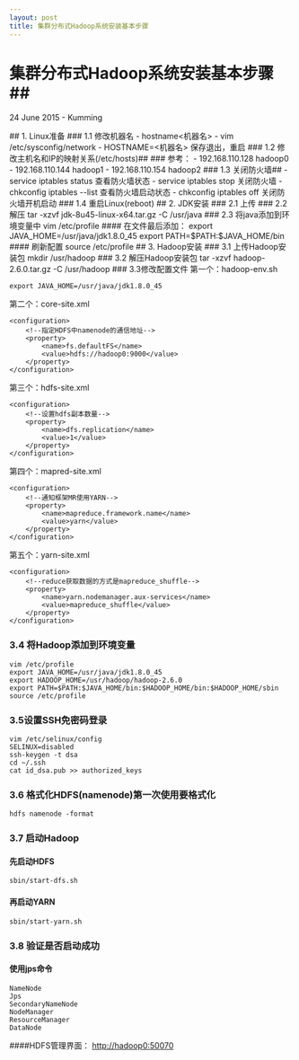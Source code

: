 ```yaml
---
layout: post
title: 集群分布式Hadoop系统安装基本步骤
---
```

# 集群分布式Hadoop系统安装基本步骤##
<p class="meta">24 June 2015 - Kumming</p>
## 1. Linux准备
### 1.1 修改机器名
- hostname<机器名>
- vim /etc/sysconfig/network
- HOSTNAME=<机器名> 保存退出，重启
### 1.2 修改主机名和IP的映射关系(/etc/hosts)##
### 参考：
- 192.168.110.128 hadoop0
- 192.168.110.144 hadoop1
- 192.168.110.154 hadoop2
### 1.3 关闭防火墙##
- service iptables status 查看防火墙状态
- service iptables stop 关闭防火墙
- chkconfig iptables --list 查看防火墙启动状态
- chkconfig iptables off 关闭防火墙开机启动
### 1.4 重启Linux(reboot)
## 2. JDK安装
### 2.1 上传
### 2.2 解压
    tar -xzvf jdk-8u45-linux-x64.tar.gz -C /usr/java
### 2.3 将java添加到环境变量中
    vim /etc/profile
#### 在文件最后添加：
    export JAVA_HOME=/usr/java/jdk1.8.0_45
    export PATH=$PATH:$JAVA_HOME/bin
#### 刷新配置
    source /etc/profile
## 3. Hadoop安装
### 3.1 上传Hadoop安装包
    mkdir /usr/hadoop
### 3.2 解压Hadoop安装包
    tar -xzvf hadoop-2.6.0.tar.gz -C /usr/hadoop
### 3.3修改配置文件
第一个：hadoop-env.sh
    
    export JAVA_HOME=/usr/java/jdk1.8.0_45
第二个：core-site.xml

    <configuration>
       	<!--指定HDFS中namenode的通信地址-->
    	<property>
    		<name>fs.defaultFS</name>
    		<value>hdfs://hadoop0:9000</value>
    	</property>
    </configuration>
第三个：hdfs-site.xml

    <configuration>
    	<!--设置hdfs副本数量-->
    	<property>
    		<name>dfs.replication</name>
    		<value>1</value>
    	</property>
    </configuration>
第四个：mapred-site.xml

    <configuration>
    	<!--通知框架MR使用YARN-->
    	<property>
    		<name>mapreduce.framework.name</name>
    		<value>yarn</value>
    	</property>
    </configuration>
第五个：yarn-site.xml

    <configuration>
    	<!--reduce获取数据的方式是mapreduce_shuffle-->
		<property>
			<name>yarn.nodemanager.aux-services</name>
			<value>mapreduce_shuffle</value>
		</property>
	</configuration>
### 3.4 将Hadoop添加到环境变量
    vim /etc/profile
	export JAVA_HOME=/usr/java/jdk1.8.0_45
	export HADOOP_HOME=/usr/hadoop/hadoop-2.6.0
	export PATH=$PATH:$JAVA_HOME/bin:$HADOOP_HOME/bin:$HADOOP_HOME/sbin
	source /etc/profile
### 3.5设置SSH免密码登录
    vim /etc/selinux/config
	SELINUX=disabled
	ssh-keygen -t dsa
	cd ~/.ssh
	cat id_dsa.pub >> authorized_keys
### 3.6 格式化HDFS(namenode)第一次使用要格式化
    hdfs namenode -format
### 3.7 启动Hadoop
#### 先启动HDFS
    sbin/start-dfs.sh
#### 再启动YARN
    sbin/start-yarn.sh
### 3.8 验证是否启动成功
#### 使用jps命令
    NameNode
    Jps
    SecondaryNameNode
    NodeManager
    ResourceManager
    DataNode
####HDFS管理界面：
[http://hadoop0:50070](http://hadoop0:50070)